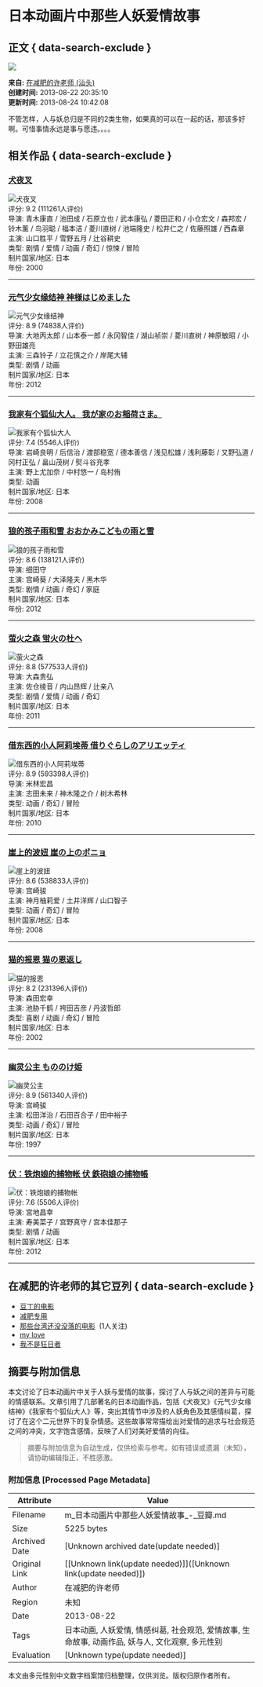 # 日本动画片中那些人妖爱情故事

## 正文 { data-search-exclude }


![](https://img1.doubanio.com/dae/merged_cover/img_handler/doulist_cover/round_rec/2783278-20130824104208)

**来自:** [在减肥的许老师 (汕头)](https://www.douban.com/people/jzhsu/)  
**创建时间:** 2013-08-22 20:35:10  
**更新时间:** 2013-08-24 10:42:08  

不管怎样，人与妖总归是不同的2类生物，如果真的可以在一起的话，那该多好啊。可惜事情永远是事与愿违。。。。

## 相关作品 { data-search-exclude }

### [犬夜叉](https://movie.douban.com/subject/1464448/)
![犬夜叉](https://img9.doubanio.com/view/photo/s_ratio_poster/public/p1973870186.webp)  
评分: 9.2 (111261人评价)  
导演: 青木康直 / 池田成 / 石原立也 / 武本康弘 / 菱田正和 / 小仓宏文 / 森邦宏 / 铃木薰 / 鸟羽聪 / 福本洁 / 菱川直树 / 池端隆史 / 松井仁之 / 佐藤照雄 / 西森章  
主演: 山口胜平 / 雪野五月 / 辻谷耕史  
类型: 剧情 / 爱情 / 动画 / 奇幻 / 惊悚 / 冒险  
制片国家/地区: 日本  
年份: 2000  

---

### [元气少女缘结神 神様はじめました](https://movie.douban.com/subject/10877415/)
![元气少女缘结神](https://img3.doubanio.com/view/photo/s_ratio_poster/public/p1669678053.webp)  
评分: 8.9 (74838人评价)  
导演: 大地丙太郎 / 山本泰一郎 / 永冈智佳 / 湖山祯崇 / 菱川直树 / 神原敏昭 / 小野田雄亮  
主演: 三森铃子 / 立花慎之介 / 岸尾大辅  
类型: 剧情 / 动画  
制片国家/地区: 日本  
年份: 2012  

---

### [我家有个狐仙大人。 我が家のお稲荷さま。](https://movie.douban.com/subject/3034771/)
![我家有个狐仙大人](https://img1.doubanio.com/view/photo/s_ratio_poster/public/p2511335359.webp)  
评分: 7.4 (5546人评价)  
导演: 岩崎良明 / 后信治 / 渡部稳宽 / 德本善信 / 浅见松雄 / 浅利藤彰 / 又野弘道 / 冈村正弘 / 畠山茂树 / 熨斗谷充孝  
主演: 野上尤加奈 / 中村悠一 / 岛村侑  
类型: 动画  
制片国家/地区: 日本  
年份: 2008  

---

### [狼的孩子雨和雪 おおかみこどもの雨と雪](https://movie.douban.com/subject/7064681/)
![狼的孩子雨和雪](https://img1.doubanio.com/view/photo/s_ratio_poster/public/p1667896544.webp)  
评分: 8.6 (138121人评价)  
导演: 细田守  
主演: 宫崎葵 / 大泽隆夫 / 黑木华  
类型: 剧情 / 动画 / 奇幻 / 家庭  
制片国家/地区: 日本  
年份: 2012  

---

### [萤火之森 蛍火の杜へ](https://movie.douban.com/subject/5989818/)
![萤火之森](https://img1.doubanio.com/view/photo/s_ratio_poster/public/p2627847859.webp)  
评分: 8.8 (577533人评价)  
导演: 大森贵弘  
主演: 佐仓绫音 / 内山昂辉 / 辻亲八  
类型: 剧情 / 爱情 / 动画 / 奇幻  
制片国家/地区: 日本  
年份: 2011  

---

### [借东西的小人阿莉埃蒂 借りぐらしのアリエッティ](https://movie.douban.com/subject/4202302/)
![借东西的小人阿莉埃蒂](https://img9.doubanio.com/view/photo/s_ratio_poster/public/p617533616.webp)  
评分: 8.9 (593398人评价)  
导演: 米林宏昌  
主演: 志田未来 / 神木隆之介 / 树木希林  
类型: 动画 / 奇幻 / 冒险  
制片国家/地区: 日本  
年份: 2010  

---

### [崖上的波妞 崖の上のポニョ](https://movie.douban.com/subject/1959877/)
![崖上的波妞](https://img1.doubanio.com/view/photo/s_ratio_poster/public/p453858009.webp)  
评分: 8.6 (538833人评价)  
导演: 宫崎骏  
主演: 神月柚莉爱 / 土井洋辉 / 山口智子  
类型: 动画 / 奇幻 / 冒险  
制片国家/地区: 日本  
年份: 2008  

---

### [猫的报恩 猫の恩返し](https://movie.douban.com/subject/1304970/)
![猫的报恩](https://img1.doubanio.com/view/photo/s_ratio_poster/public/p1613191025.webp)  
评分: 8.2 (231396人评价)  
导演: 森田宏幸  
主演: 池胁千鹤 / 袴田吉彦 / 丹波哲郎  
类型: 喜剧 / 动画 / 奇幻 / 冒险  
制片国家/地区: 日本  
年份: 2002  

---

### [幽灵公主 もののけ姫](https://movie.douban.com/subject/1297359/)
![幽灵公主](https://img1.doubanio.com/view/photo/s_ratio_poster/public/p1957593464.webp)  
评分: 8.9 (561340人评价)  
导演: 宫崎骏  
主演: 松田洋治 / 石田百合子 / 田中裕子  
类型: 动画 / 奇幻 / 冒险  
制片国家/地区: 日本  
年份: 1997  

---

### [伏：铁炮娘的捕物帐 伏 鉄砲娘の捕物帳](https://movie.douban.com/subject/5377120/)
![伏：铁炮娘的捕物帐](https://img9.doubanio.com/view/photo/s_ratio_poster/public/p1957593464.webp)  
评分: 7.6 (5506人评价)  
导演: 宮地昌幸  
主演: 寿美菜子 / 宫野真守 / 宫本佳那子  
类型: 剧情 / 动画  
制片国家/地区: 日本  
年份: 2012  

---

## 在减肥的许老师的其它豆列 { data-search-exclude }
- [豆丁的电影](https://www.douban.com/doulist/443884/)
- [减肥专用](https://www.douban.com/doulist/1894609/)
- [那些台湾还没没落的电影](https://www.douban.com/doulist/1392680/)  (1人关注)
- [my love](https://www.douban.com/doulist/31099868/)
- [我不是狂日者](https://www.douban.com/doulist/1392686/)
<!-- tcd_original_link https://m.douban.com/doulist/2783278/ -->


## 摘要与附加信息

<!-- tcd_abstract -->
本文讨论了日本动画片中关于人妖与爱情的故事，探讨了人与妖之间的差异与可能的情感联系。文章引用了几部著名的日本动画作品，包括《犬夜叉》《元气少女缘结神》《我家有个狐仙大人》等，突出其情节中涉及的人妖角色及其感情纠葛，探讨了在这个二元世界下的复杂情感。这些故事常常描绘出对爱情的追求与社会规范之间的冲突，文字饱含感情，反映了人们对美好爱情的向往。
<!-- tcd_abstract_end -->

> 摘要与附加信息为自动生成，仅供检索与参考。如有错误或遗漏（未知），请协助编辑指正，不胜感激。

### 附加信息 [Processed Page Metadata]

| Attribute       | Value                                  |
|-----------------|----------------------------------------|
| Filename        | m_日本动画片中那些人妖爱情故事_-_豆瓣.md                             |
| Size            | 5225 bytes                           |
| Archived Date   | [Unknown archived date(update needed)]                             |
| Original Link   | [[Unknown link(update needed)]]([Unknown link(update needed)])                       |
| Author          | 在减肥的许老师                               |
| Region          | 未知                               |
| Date            | 2013-08-22                                 |
| Tags            | 日本动画, 人妖爱情, 情感纠葛, 社会规范, 爱情故事, 生命故事, 动画作品, 妖与人, 文化观察, 多元性别                                 |
| Evaluation            | [Unknown type(update needed)]                                 |
<!-- tcd_table_end -->

本文由多元性别中文数字档案馆归档整理，仅供浏览。版权归原作者所有。

